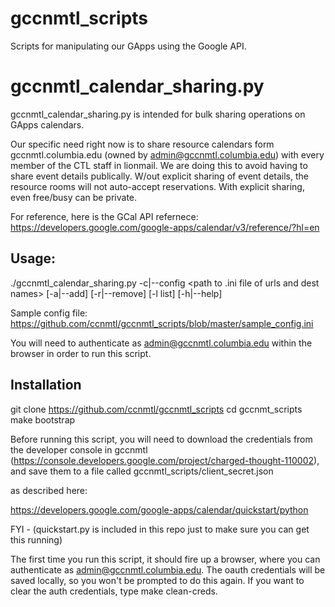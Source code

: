 # gccnmtl_scripts
Scripts for manipulating our GApps using the Google API.

# gccnmtl_calendar_sharing.py
gccnmtl_calendar_sharing.py is intended for bulk sharing operations on GApps calendars.

Our specific need right now is to share resource calendars form gccnmtl.columbia.edu (owned by admin@gccnmtl.columbia.edu) with every member of the CTL staff in lionmail.  We are doing this to avoid having to share event details publically. W/out explicit sharing of event details, the resource rooms will not auto-accept reservations. With explicit sharing, even free/busy can be private.

For reference, here is the GCal API refernece: https://developers.google.com/google-apps/calendar/v3/reference/?hl=en

## Usage:

./gccnmtl_calendar_sharing.py -c|--config \<path to .ini file of urls and dest names\> [-a|--add] [-r|--remove] [-l list] [-h|--help]

Sample config file: https://github.com/ccnmtl/gccnmtl_scripts/blob/master/sample_config.ini

You will need to authenticate as admin@gccnmtl.columbia.edu within the browser in order to run this script.

## Installation
 git clone https://github.com/ccnmtl/gccnmtl_scripts
 cd gccnmt_scripts
 make bootstrap
 
Before running this script, you will need to download the credentials from the developer console in gccnmtl (https://console.developers.google.com/project/charged-thought-110002), and save them to a file called gccnmtl_scripts/client_secret.json

as described here:

https://developers.google.com/google-apps/calendar/quickstart/python

FYI - (quickstart.py is included in this repo just to make sure you can get this running)

The first time you run this script, it should fire up a browser, where you can authenticate as admin@gccnmtl.columbia.edu. The oauth credentials will be saved locally, so you won't be prompted to do this again.  If you want to clear the auth credentials, type make clean-creds. 
